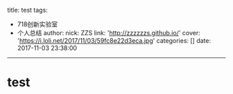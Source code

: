 title: test
tags:
  - 718创新实验室
  - 个人总结
author:
  nick: ZZS
  link: 'http://zzzzzzs.github.io/'
cover: 'https://i.loli.net/2017/11/03/59fc8e22d3eca.jpg'
categories: []
date: 2017-11-03 23:38:00
---
# test
